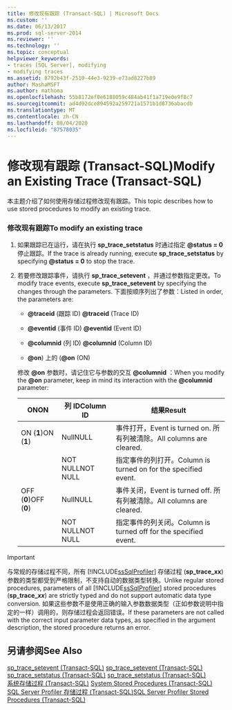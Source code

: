 ```yaml
---
title: 修改现有跟踪 (Transact-SQL) | Microsoft Docs
ms.custom: ''
ms.date: 06/13/2017
ms.prod: sql-server-2014
ms.reviewer: ''
ms.technology: ''
ms.topic: conceptual
helpviewer_keywords:
- traces [SQL Server], modifying
- modifying traces
ms.assetid: 8792b43f-2510-44e3-9239-e73ad8227b89
author: MashaMSFT
ms.author: mathoma
ms.openlocfilehash: 55b8172ef8e6188059c484ab41f1a719e0e9f8c7
ms.sourcegitcommit: ad4d92dce894592a259721a1571b1d8736abacdb
ms.translationtype: MT
ms.contentlocale: zh-CN
ms.lasthandoff: 08/04/2020
ms.locfileid: "87578035"
---
```

# <a name="modify-an-existing-trace-transact-sql"></a><span data-ttu-id="bdaaf-102">修改现有跟踪 (Transact-SQL)</span><span class="sxs-lookup"><span data-stu-id="bdaaf-102">Modify an Existing Trace (Transact-SQL)</span></span>
  <span data-ttu-id="bdaaf-103">本主题介绍了如何使用存储过程修改现有跟踪。</span><span class="sxs-lookup"><span data-stu-id="bdaaf-103">This topic describes how to use stored procedures to modify an existing trace.</span></span>  
  
### <a name="to-modify-an-existing-trace"></a><span data-ttu-id="bdaaf-104">修改现有跟踪</span><span class="sxs-lookup"><span data-stu-id="bdaaf-104">To modify an existing trace</span></span>  
  
1.  <span data-ttu-id="bdaaf-105">如果跟踪已在运行，请在执行 **sp_trace_setstatus** 时通过指定 **@status = 0** 停止跟踪。</span><span class="sxs-lookup"><span data-stu-id="bdaaf-105">If the trace is already running, execute **sp_trace_setstatus** by specifying **@status = 0** to stop the trace.</span></span>  
  
2.  <span data-ttu-id="bdaaf-106">若要修改跟踪事件，请执行 **sp_trace_setevent** ，并通过参数指定更改。</span><span class="sxs-lookup"><span data-stu-id="bdaaf-106">To modify trace events, execute **sp_trace_setevent** by specifying the changes through the parameters.</span></span> <span data-ttu-id="bdaaf-107">下面按顺序列出了参数：</span><span class="sxs-lookup"><span data-stu-id="bdaaf-107">Listed in order, the parameters are:</span></span>  
  
    -   <span data-ttu-id="bdaaf-108">**@traceid** (跟踪 ID) </span><span class="sxs-lookup"><span data-stu-id="bdaaf-108">**@traceid** (Trace ID)</span></span>  
  
    -   <span data-ttu-id="bdaaf-109">**@eventid** (事件 ID) </span><span class="sxs-lookup"><span data-stu-id="bdaaf-109">**@eventid** (Event ID)</span></span>  
  
    -   <span data-ttu-id="bdaaf-110">**@columnid** (列 ID) </span><span class="sxs-lookup"><span data-stu-id="bdaaf-110">**@columnid** (Column ID)</span></span>  
  
    -   <span data-ttu-id="bdaaf-111">**@on**) 上的 (</span><span class="sxs-lookup"><span data-stu-id="bdaaf-111">**@on** (ON)</span></span>  
  
     <span data-ttu-id="bdaaf-112">修改 **@on** 参数时，请记住它与参数的交互 **@columnid** ：</span><span class="sxs-lookup"><span data-stu-id="bdaaf-112">When you modify the **@on** parameter, keep in mind its interaction with the **@columnid** parameter:</span></span>  
  
    |<span data-ttu-id="bdaaf-113">ON</span><span class="sxs-lookup"><span data-stu-id="bdaaf-113">ON</span></span>|<span data-ttu-id="bdaaf-114">列 ID</span><span class="sxs-lookup"><span data-stu-id="bdaaf-114">Column ID</span></span>|<span data-ttu-id="bdaaf-115">结果</span><span class="sxs-lookup"><span data-stu-id="bdaaf-115">Result</span></span>|  
    |--------|---------------|------------|  
    |<span data-ttu-id="bdaaf-116">ON (**1**)</span><span class="sxs-lookup"><span data-stu-id="bdaaf-116">ON (**1**)</span></span>|<span data-ttu-id="bdaaf-117">Null</span><span class="sxs-lookup"><span data-stu-id="bdaaf-117">NULL</span></span>|<span data-ttu-id="bdaaf-118">事件打开，</span><span class="sxs-lookup"><span data-stu-id="bdaaf-118">Event is turned on.</span></span> <span data-ttu-id="bdaaf-119">所有列被清除。</span><span class="sxs-lookup"><span data-stu-id="bdaaf-119">All columns are cleared.</span></span>|  
    ||<span data-ttu-id="bdaaf-120">NOT NULL</span><span class="sxs-lookup"><span data-stu-id="bdaaf-120">NOT NULL</span></span>|<span data-ttu-id="bdaaf-121">指定事件的列打开。</span><span class="sxs-lookup"><span data-stu-id="bdaaf-121">Column is turned on for the specified event.</span></span>|  
    |<span data-ttu-id="bdaaf-122">OFF (**0**)</span><span class="sxs-lookup"><span data-stu-id="bdaaf-122">OFF (**0**)</span></span>|<span data-ttu-id="bdaaf-123">Null</span><span class="sxs-lookup"><span data-stu-id="bdaaf-123">NULL</span></span>|<span data-ttu-id="bdaaf-124">事件关闭，</span><span class="sxs-lookup"><span data-stu-id="bdaaf-124">Event is turned off.</span></span> <span data-ttu-id="bdaaf-125">所有列被清除。</span><span class="sxs-lookup"><span data-stu-id="bdaaf-125">All columns are cleared.</span></span>|  
    ||<span data-ttu-id="bdaaf-126">NOT NULL</span><span class="sxs-lookup"><span data-stu-id="bdaaf-126">NOT NULL</span></span>|<span data-ttu-id="bdaaf-127">指定事件的列关闭。</span><span class="sxs-lookup"><span data-stu-id="bdaaf-127">Column is turned off for the specified event.</span></span>|  
  
> [!IMPORTANT]
>  <span data-ttu-id="bdaaf-128">与常规的存储过程不同，所有 [!INCLUDE[ssSqlProfiler](../../includes/sssqlprofiler-md.md)] 存储过程 (<strong>sp_trace_xx</strong>) 参数的类型都受到严格限制，不支持自动的数据类型转换。</span><span class="sxs-lookup"><span data-stu-id="bdaaf-128">Unlike regular stored procedures, parameters of all [!INCLUDE[ssSqlProfiler](../../includes/sssqlprofiler-md.md)] stored procedures (<strong>sp_trace_*xx*</strong>) are strictly typed and do not support automatic data type conversion.</span></span> <span data-ttu-id="bdaaf-129">如果这些参数不是使用正确的输入参数数据类型（正如参数说明中指定的一样）调用的，则存储过程会返回错误。</span><span class="sxs-lookup"><span data-stu-id="bdaaf-129">If these parameters are not called with the correct input parameter data types, as specified in the argument description, the stored procedure returns an error.</span></span>  

## <a name="see-also"></a><span data-ttu-id="bdaaf-130">另请参阅</span><span class="sxs-lookup"><span data-stu-id="bdaaf-130">See Also</span></span>  
 <span data-ttu-id="bdaaf-131">[sp_trace_setevent (Transact-SQL)](/sql/relational-databases/system-stored-procedures/sp-trace-setevent-transact-sql) </span><span class="sxs-lookup"><span data-stu-id="bdaaf-131">[sp_trace_setevent &#40;Transact-SQL&#41;](/sql/relational-databases/system-stored-procedures/sp-trace-setevent-transact-sql) </span></span>  
 <span data-ttu-id="bdaaf-132">[sp_trace_setstatus (Transact-SQL)](/sql/relational-databases/system-stored-procedures/sp-trace-setstatus-transact-sql) </span><span class="sxs-lookup"><span data-stu-id="bdaaf-132">[sp_trace_setstatus &#40;Transact-SQL&#41;](/sql/relational-databases/system-stored-procedures/sp-trace-setstatus-transact-sql) </span></span>  
 <span data-ttu-id="bdaaf-133">[系统存储过程 (Transact-SQL)](/sql/relational-databases/system-stored-procedures/system-stored-procedures-transact-sql) </span><span class="sxs-lookup"><span data-stu-id="bdaaf-133">[System Stored Procedures &#40;Transact-SQL&#41;](/sql/relational-databases/system-stored-procedures/system-stored-procedures-transact-sql) </span></span>  
 [<span data-ttu-id="bdaaf-134">SQL Server Profiler 存储过程 (Transact-SQL)</span><span class="sxs-lookup"><span data-stu-id="bdaaf-134">SQL Server Profiler Stored Procedures &#40;Transact-SQL&#41;</span></span>](/sql/relational-databases/system-stored-procedures/sql-server-profiler-stored-procedures-transact-sql)  
  
  
